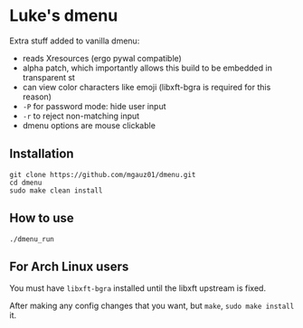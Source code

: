 # Luke's dmenu

Extra stuff added to vanilla dmenu:

- reads Xresources (ergo pywal compatible)
- alpha patch, which importantly allows this build to be embedded in transparent st
- can view color characters like emoji (libxft-bgra is required for this reason)
- `-P` for password mode: hide user input
- `-r` to reject non-matching input
- dmenu options are mouse clickable

## Installation
```
git clone https://github.com/mgauz01/dmenu.git
cd dmenu
sudo make clean install
```
## How to use
```
./dmenu_run
```

## For Arch Linux users
You must have `libxft-bgra` installed until the libxft upstream is fixed.

After making any config changes that you want, but `make`, `sudo make install` it.
